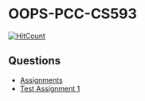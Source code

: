 # OOPS-PCC-CS593
[![HitCount](http://hits.dwyl.com/swapnanildutta/OOPS-PCC-CS593.svg)](http://hits.dwyl.com/swapnanildutta/OOPS-PCC-CS593)

## Questions
- [Assignments](document(13).pdf)
- [Test Assignment 1]()